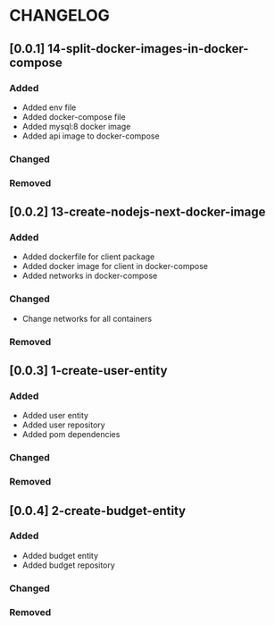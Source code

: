 # CHANGELOG

## [0.0.1] 14-split-docker-images-in-docker-compose
### Added
- Added env file
- Added docker-compose file
- Added mysql:8 docker image
- Added api image to docker-compose
### Changed
### Removed

## [0.0.2] 13-create-nodejs-next-docker-image
### Added
- Added dockerfile for client package
- Added docker image for client in docker-compose
- Added networks in docker-compose
### Changed
- Change networks for all containers
### Removed

## [0.0.3] 1-create-user-entity
### Added
- Added user entity
- Added user repository
- Added pom dependencies
### Changed
### Removed

## [0.0.4] 2-create-budget-entity
### Added
- Added budget entity
- Added budget repository
### Changed
### Removed

